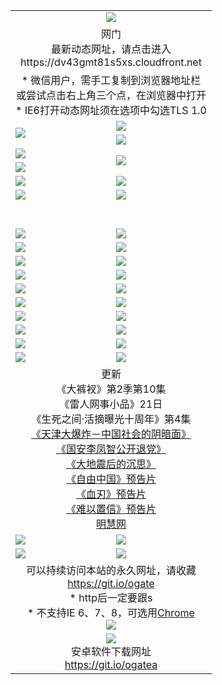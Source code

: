 ﻿<table>
  <tr></tr>
  <tr><td colspan=2 align=center><img src="https://cloud.githubusercontent.com/assets/11880933/13434984/f430fae2-e012-11e5-814f-c2df1e82b247.jpg" /></td></tr>
  <tr><td colspan=2 align=center>网门<br>最新动态网址，请点击进入
<br>https://dv43gmt81s5xs.cloudfront.net
    </td>
  </tr>
  <tr>
    <td colspan=2 align=center>* 微信用户，需手工复制到浏览器地址栏<br>或尝试点击右上角三个点，在浏览器中打开
    <br>* IE6打开动态网址须在选项中勾选TLS 1.0</td>
  </tr>
  <tr>
    <td rowspan=2><a href="https://dv43gmt81s5xs.cloudfront.net/ogUP.aspx?name=11DKC.mp4&list=11DKC" target="_blank"><img src="https://dv43gmt81s5xs.cloudfront.net/Up/11DKC1.jpg" /></a></td> 
    <td><div><a href="https://dv43gmt81s5xs.cloudfront.net/ogUP.aspx?name=LRWS.mp4&list=LRWS" target="_blank"><img src="https://dv43gmt81s5xs.cloudfront.net/Up/LRWS.jpg" /></a></td>
   </tr>
  <tr>
    <td><a href="https://dv43gmt81s5xs.cloudfront.net/ogNiceVedio.aspx" target="_blank"><img src="https://dv43gmt81s5xs.cloudfront.net/Up/11TGKDY.jpg" /></a></td>
  </tr>
  <tr>
    <td><a href="https://dv43gmt81s5xs.cloudfront.net/ogUP.aspx?name=JQR.mp4&count=2" target="_blank"><img src="https://dv43gmt81s5xs.cloudfront.net/Up/JQR.jpg" /></a></td>   
    <td rowspan=2><a href="https://dv43gmt81s5xs.cloudfront.net/ogUP.aspx?name=JP.mp4&count=9" target="_blank"><img src="https://dv43gmt81s5xs.cloudfront.net/Up/JP.jpg" /></td>
  </tr>
  <tr>
    <td><a href="https://dv43gmt81s5xs.cloudfront.net/ogUP.aspx?name=WH.mp4" target="_blank"><img src="https://dv43gmt81s5xs.cloudfront.net/Up/WH.jpg" /></a></td>
  </tr>
  <tr>
    <td><a href="https://dv43gmt81s5xs.cloudfront.net/ogUP.aspx?name=SSZJ.mp4&list=SSZJ" target="_blank"><img src="https://dv43gmt81s5xs.cloudfront.net/Up/SSZJ.jpg" /></a></td>
    <td><a href="https://dv43gmt81s5xs.cloudfront.net/ogUP.aspx?name=1XQK.mp4&count=13" target="_blank"><img src="https://dv43gmt81s5xs.cloudfront.net/Up/1XQK.jpg" /></a</td>
  </tr>
  <tr>
    <td><a href="https://dv43gmt81s5xs.cloudfront.net/ogUP.aspx?name=ZY.mp4&count=2015|16" target="_blank"><img src="https://dv43gmt81s5xs.cloudfront.net/Up/ZY.jpg" /></a</td>
    <td><a href="https://dv43gmt81s5xs.cloudfront.net/ogUP.aspx?name=XTFY.mp4&count=B|2,A|24" target="_blank"><img src="https://dv43gmt81s5xs.cloudfront.net/Up/XTFY.jpg" /></a></td>
  </tr>
  <tr height="40">
  </tr>
  <tr>
    <td><a href="https://dv43gmt81s5xs.cloudfront.net/ogUP.aspx?name=4SQQ.mp4&list=4SQQ" target="_blank"><img src="https://dv43gmt81s5xs.cloudfront.net/Up/4SQQ0.jpg"/></a></td>
    <td><a href="https://dv43gmt81s5xs.cloudfront.net/ogUP.aspx?name=4SHQ.mp4&list=4SHQ" target="_blank"><img src="https://dv43gmt81s5xs.cloudfront.net/Up/4SHQ0.jpg"/></a></td>
  </tr>
  <tr>
    <td><a href="https://dv43gmt81s5xs.cloudfront.net/ogUP.aspx?name=4SZG.mp4&list=4SZG" target="_blank"><img src="https://dv43gmt81s5xs.cloudfront.net/Up/4SZG0.jpg"/></a></td>
    <td><a href="https://dv43gmt81s5xs.cloudfront.net/ogUP.aspx?name=4SDJ.mp4&list=4SDJ" target="_blank"><img src="https://dv43gmt81s5xs.cloudfront.net/Up/4SDJ0.jpg"/></a></td>
  </tr>
  <tr>
    <td><a href="https://dv43gmt81s5xs.cloudfront.net/ogUP.aspx?name=4SGX.mp4&list=4SGX" target="_blank"><img src="https://dv43gmt81s5xs.cloudfront.net/Up/4SGX0.jpg"/></a></td>
    <td><a href="https://dv43gmt81s5xs.cloudfront.net/ogUP.aspx?name=4SHD.mp4&list=4SHD" target="_blank"><img src="https://dv43gmt81s5xs.cloudfront.net/Up/4SHD0.jpg"/></a></td>
  </tr>
  <tr>
    <td><a href="https://dv43gmt81s5xs.cloudfront.net/ogUP.aspx?name=4CTX.mp4&list=4CTX" target="_blank"><img src="https://dv43gmt81s5xs.cloudfront.net/Up/4CTX0.jpg"/></a></td>
    <td><a href="https://dv43gmt81s5xs.cloudfront.net/ogUP.aspx?name=4CWZ.mp4&list=4CWZ" target="_blank"><img src="https://dv43gmt81s5xs.cloudfront.net/Up/4CWZ0.jpg"/></a></td>
  </tr>
  <tr>
    <td><a href="https://dv43gmt81s5xs.cloudfront.net/onUP.aspx?name=https://d25hxnyejux8es.cloudfront.net/" target="_blank"><img src="https://dv43gmt81s5xs.cloudfront.net/Up/0DTW.jpg"/></a></td>
    <td><a href="https://dv43gmt81s5xs.cloudfront.net/onUP.aspx?name=https://d240ns8up8earz.cloudfront.net/acenter/" target="_blank"><img src="https://dv43gmt81s5xs.cloudfront.net/Up/0TDW.jpg" /></a></td>
  </tr>
  <tr>
    <td><a href="https://dv43gmt81s5xs.cloudfront.net/onUP.aspx?name=https://d4508d6vomz2p.cloudfront.net/gb/nsc413.htm" target="_blank"><img src="https://dv43gmt81s5xs.cloudfront.net/Up/0DJY.jpg" /></a></td>
    <td><a href="https://dv43gmt81s5xs.cloudfront.net/onUP.aspx?name=https://d3bxwq7vzudb5l.cloudfront.net/xtr/gb/prog204.html" target="_blank"><img src="https://dv43gmt81s5xs.cloudfront.net/Up/0XTR.jpg" /></a></td>
  </tr>
  <tr>
    <td><a href="https://dv43gmt81s5xs.cloudfront.net/onUP.aspx?name=https://d3aj00iefsmfgc.cloudfront.net/" target="_blank"><img src="https://dv43gmt81s5xs.cloudfront.net/Up/0MHW.jpg" /></a></td>
    <td><a href="https://dv43gmt81s5xs.cloudfront.net/onUP.aspx?name=https://d1sbg9daat0zu5.cloudfront.net/" target="_blank"><img src="https://dv43gmt81s5xs.cloudfront.net/Up/0ZJW.jpg" /></a></td>
  </tr>
  <tr>
    <td><a href="https://dv43gmt81s5xs.cloudfront.net/ogUP.aspx?name=0FG.zip" target="_blank"><img src="https://dv43gmt81s5xs.cloudfront.net/Up/0FG.jpg" /></a></td>
    <td><a href="https://dv43gmt81s5xs.cloudfront.net/ogUP.aspx?name=0FGA.apk" target="_blank"><img src="https://dv43gmt81s5xs.cloudfront.net/Up/0FGA.jpg" /></a></td>
  </tr>
  <tr>
    <td><a href="https://dv43gmt81s5xs.cloudfront.net/ogUP.aspx?name=0U.zip" target="_blank"><img src="https://dv43gmt81s5xs.cloudfront.net/Up/0U.jpg" /></a></td>
    <td><a href="https://dv43gmt81s5xs.cloudfront.net/ogUP.aspx?name=0UA.apk" target="_blank"><img src="https://dv43gmt81s5xs.cloudfront.net/Up/0UA.jpg" /></a></td>
  </tr>
  <tr>
    <td><a href="https://dv43gmt81s5xs.cloudfront.net/ogUP.aspx?name=0iPPOTV.zip" target="_blank"><img src="https://dv43gmt81s5xs.cloudfront.net/Up/0iPPOTV.jpg" /></a></td>
    <td><a href="https://dv43gmt81s5xs.cloudfront.net/ogUP.aspx?name=0iNTD.apk" target="_blank"><img src="https://dv43gmt81s5xs.cloudfront.net/Up/0iNTD.jpg" /></a></td>
  </tr>
  <tr>
    <td colspan=2 align=center>更新<br>
      《大裤衩》第2季第10集<br>
      《雷人网事小品》21日<br>
      《生死之间·活摘曝光十周年》第4集</a><br>
      <a href="https://dv43gmt81s5xs.cloudfront.net/ogUP.aspx?name=4TJDBZ.mp4" target="_blank">《天津大爆炸－中国社会的阴暗面》</a><br>
      <a href="https://dv43gmt81s5xs.cloudfront.net/ogUP.aspx?name=4LFZ.mp4" target="_blank">《国安李凤智公开退党》</a><br>
      <a href="https://dv43gmt81s5xs.cloudfront.net/ogUP.aspx?name=4DDZHDCS.mp4" target="_blank">《大地震后的沉思》</a><br>
      <a href="https://dv43gmt81s5xs.cloudfront.net/ogUP.aspx?name=11ZYZG0.mp4" target="_blank">《自由中国》预告片</a><br>
      <a href="https://dv43gmt81s5xs.cloudfront.net/ogUP.aspx?name=11XR.mp4" target="_blank">《血刃》预告片</a><br>
      <a href="https://dv43gmt81s5xs.cloudfront.net/ogUP.aspx?name=11NYZX.mp4&count=2" target="_blank">《难以置信》预告片</a><br>
      <a href="https://dv43gmt81s5xs.cloudfront.net/onUP.aspx?name=https://www.minghui.org/" target="_blank">明慧网</a></td>
    </td>
  </tr>
  <tr>
    <td><a href="https://dv43gmt81s5xs.cloudfront.net/ogNice.aspx" target="_blank"><img src="https://cloud.githubusercontent.com/assets/11880933/13720378/f84bb392-e841-11e5-8739-815049dd6ff8.jpg" /></a></td>
    <td><a href="https://dv43gmt81s5xs.cloudfront.net/onCO.aspx?ob=600事物&op=增删改&args=WH1~%23类型6新闻%7c%23类型6评论&mode=" target="_blank"><img src="https://cloud.githubusercontent.com/assets/11880933/13720380/04d76a16-e842-11e5-8833-e627daa88802.jpg" /></a></td> 
  </tr>
  <tr>
    <td><a href="https://dv43gmt81s5xs.cloudfront.net/ogDY.aspx" target="_blank"><img src="https://cloud.githubusercontent.com/assets/11880933/13720384/11817090-e842-11e5-9571-7dc2f1af9f42.jpg" /></a></td>
    <td><a href="https://dv43gmt81s5xs.cloudfront.net/ogST.aspx" target="_blank"><img src="https://cloud.githubusercontent.com/assets/11880933/13720385/1467ea3c-e842-11e5-86df-c96c9a556aaf.jpg" /></a></td> 
  </tr>
  <!--tr>
    <td colspan=2 align=center>
      <微信可扫描以下临时二维码<br/>https://bit.ly/1mBQHW8<br/><a href="https://dv43gmt81s5xs.cloudfront.net/Up/0WMGDL3.png" target="_blank"><img src="https://dv43gmt81s5xs.cloudfront.net/Up/0WMGD3.png"/></a>
  </tr-->
  <tr>
    <td colspan=2 align=center>可以持续访问本站的永久网址，请收藏<br/><a href="https://git.io/ogate" target="_blank">https://git.io/ogate</a><br/>* http后一定要跟s<br/>* 不支持IE 6、7、8，可选用<a href="http://www.odisk.org/Upload/0ChromePortable.zip">Chrome</a><br/><a href="https://dv43gmt81s5xs.cloudfront.net/Up/0WMGDL2.png" target="_blank"><img src="https://dv43gmt81s5xs.cloudfront.net/Up/0WMGD2.png"/></a></td>
  </tr>
  <tr>
    <td colspan=2 align=center><a href="https://dv43gmt81s5xs.cloudfront.net/ogUP.aspx?name=0oGate.apk" target="_blank"><img src="https://cloud.githubusercontent.com/assets/11880933/13720399/75e143ee-e842-11e5-9f0a-1421f423c80f.jpg" /></a><br>安卓软件下载网址<br><a href="https://git.io/ogatea">https://git.io/ogatea</a></td>
  </tr>
  <!--tr>
    <td colspan=2 align=center>可能失效的动态网址
    </td>
  </tr-->
</table>
